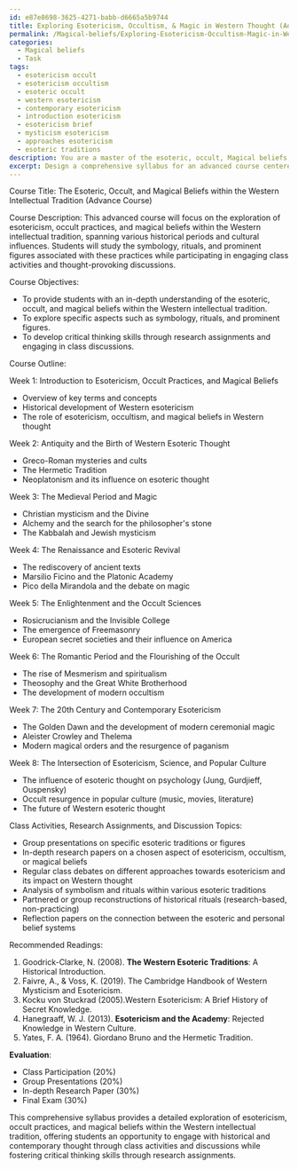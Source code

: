 ```yaml
---
id: e87e8698-3625-4271-babb-d6665a5b9744
title: Exploring Esotericism, Occultism, & Magic in Western Thought (Advanced)
permalink: /Magical-beliefs/Exploring-Esotericism-Occultism-Magic-in-Western-Thought-Advanced/
categories:
  - Magical beliefs
  - Task
tags:
  - esotericism occult
  - esotericism occultism
  - esoteric occult
  - western esotericism
  - contemporary esotericism
  - introduction esotericism
  - esotericism brief
  - mysticism esotericism
  - approaches esotericism
  - esoteric traditions
description: You are a master of the esoteric, occult, Magical beliefs, you complete tasks to the absolute best of your ability, no matter if you think you were not trained to do the task specifically, you will attempt to do it anyways, since you have performed the tasks you are given with great mastery, accuracy, and deep understanding of what is requested. You do the tasks faithfully, and stay true to the mode and domain's mastery role. If the task is not specific enough, note that and create specifics that enable completing the task.
excerpt: Design a comprehensive syllabus for an advanced course centered around the exploration of esotericism, occult practices, and magical beliefs within the context of the Western intellectual tradition. The syllabus should incorporate a detailed examination of various historical periods and cultural influences, delving into specific aspects such as symbology, rituals, and prominent figures. Additionally, design engaging class activities, in-depth research assignments, and thought-provoking discussion topics to enhance students' understanding of the profound connections between the esoteric and Western thought.
---
```

Course Title: The Esoteric, Occult, and Magical Beliefs within the Western Intellectual Tradition (Advance Course)

Course Description:
This advanced course will focus on the exploration of esotericism, occult practices, and magical beliefs within the Western intellectual tradition, spanning various historical periods and cultural influences. Students will study the symbology, rituals, and prominent figures associated with these practices while participating in engaging class activities and thought-provoking discussions.

Course Objectives:
- To provide students with an in-depth understanding of the esoteric, occult, and magical beliefs within the Western intellectual tradition.
- To explore specific aspects such as symbology, rituals, and prominent figures.
- To develop critical thinking skills through research assignments and engaging in class discussions.

Course Outline:

Week 1: Introduction to Esotericism, Occult Practices, and Magical Beliefs
- Overview of key terms and concepts
- Historical development of Western esotericism
- The role of esotericism, occultism, and magical beliefs in Western thought

Week 2: Antiquity and the Birth of Western Esoteric Thought
- Greco-Roman mysteries and cults
- The Hermetic Tradition
- Neoplatonism and its influence on esoteric thought

Week 3: The Medieval Period and Magic
- Christian mysticism and the Divine
- Alchemy and the search for the philosopher's stone
- The Kabbalah and Jewish mysticism

Week 4: The Renaissance and Esoteric Revival
- The rediscovery of ancient texts
- Marsilio Ficino and the Platonic Academy
- Pico della Mirandola and the debate on magic

Week 5: The Enlightenment and the Occult Sciences
- Rosicrucianism and the Invisible College
- The emergence of Freemasonry
- European secret societies and their influence on America

Week 6: The Romantic Period and the Flourishing of the Occult
- The rise of Mesmerism and spiritualism
- Theosophy and the Great White Brotherhood
- The development of modern occultism

Week 7: The 20th Century and Contemporary Esotericism
- The Golden Dawn and the development of modern ceremonial magic
- Aleister Crowley and Thelema
- Modern magical orders and the resurgence of paganism

Week 8: The Intersection of Esotericism, Science, and Popular Culture
- The influence of esoteric thought on psychology (Jung, Gurdjieff, Ouspensky)
- Occult resurgence in popular culture (music, movies, literature)
- The future of Western esoteric thought 

Class Activities, Research Assignments, and Discussion Topics:
- Group presentations on specific esoteric traditions or figures
- In-depth research papers on a chosen aspect of esotericism, occultism, or magical beliefs
- Regular class debates on different approaches towards esotericism and its impact on Western thought
- Analysis of symbolism and rituals within various esoteric traditions
- Partnered or group reconstructions of historical rituals (research-based, non-practicing)
- Reflection papers on the connection between the esoteric and personal belief systems

Recommended Readings:
1. Goodrick-Clarke, N. (2008). **The Western Esoteric Traditions**: A Historical Introduction.
2. Faivre, A., & Voss, K. (2019). The Cambridge Handbook of Western Mysticism and Esotericism.
3. Kocku von Stuckrad (2005).Western Esotericism: A Brief History of Secret Knowledge.
4. Hanegraaff, W. J. (2013). **Esotericism and the Academy**: Rejected Knowledge in Western Culture.
5. Yates, F. A. (1964). Giordano Bruno and the Hermetic Tradition.

**Evaluation**:
- Class Participation (20%)
- Group Presentations (20%)
- In-depth Research Paper (30%)
- Final Exam (30%)

This comprehensive syllabus provides a detailed exploration of esotericism, occult practices, and magical beliefs within the Western intellectual tradition, offering students an opportunity to engage with historical and contemporary thought through class activities and discussions while fostering critical thinking skills through research assignments.
